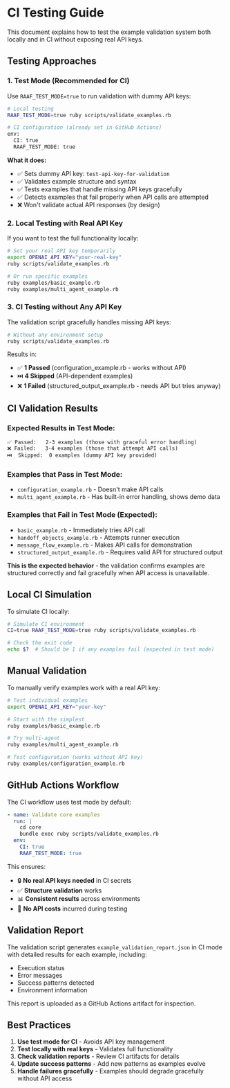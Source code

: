 # CI Testing Guide

This document explains how to test the example validation system both locally and in CI without exposing real API keys.

## Testing Approaches

### 1. **Test Mode (Recommended for CI)**

Use `RAAF_TEST_MODE=true` to run validation with dummy API keys:

```bash
# Local testing
RAAF_TEST_MODE=true ruby scripts/validate_examples.rb

# CI configuration (already set in GitHub Actions)
env:
  CI: true
  RAAF_TEST_MODE: true
```

**What it does:**
- ✅ Sets dummy API key: `test-api-key-for-validation`
- ✅ Validates example structure and syntax
- ✅ Tests examples that handle missing API keys gracefully
- ✅ Detects examples that fail properly when API calls are attempted
- ❌ Won't validate actual API responses (by design)

### 2. **Local Testing with Real API Key**

If you want to test the full functionality locally:

```bash
# Set your real API key temporarily
export OPENAI_API_KEY="your-real-key"
ruby scripts/validate_examples.rb

# Or run specific examples
ruby examples/basic_example.rb
ruby examples/multi_agent_example.rb
```

### 3. **CI Testing without Any API Key**

The validation script gracefully handles missing API keys:

```bash
# Without any environment setup
ruby scripts/validate_examples.rb
```

Results in:
- ✅ **1 Passed** (configuration_example.rb - works without API)
- ⏭️ **4 Skipped** (API-dependent examples)
- ❌ **1 Failed** (structured_output_example.rb - needs API but tries anyway)

## CI Validation Results

### Expected Results in Test Mode:

```
✅ Passed:   2-3 examples (those with graceful error handling)
❌ Failed:   3-4 examples (those that attempt API calls)
⏭️  Skipped:  0 examples (dummy API key provided)
```

### Examples that Pass in Test Mode:
- `configuration_example.rb` - Doesn't make API calls
- `multi_agent_example.rb` - Has built-in error handling, shows demo data

### Examples that Fail in Test Mode (Expected):
- `basic_example.rb` - Immediately tries API call
- `handoff_objects_example.rb` - Attempts runner execution
- `message_flow_example.rb` - Makes API calls for demonstration
- `structured_output_example.rb` - Requires valid API for structured output

**This is the expected behavior** - the validation confirms examples are structured correctly and fail gracefully when API access is unavailable.

## Local CI Simulation

To simulate CI locally:

```bash
# Simulate CI environment
CI=true RAAF_TEST_MODE=true ruby scripts/validate_examples.rb

# Check the exit code
echo $?  # Should be 1 if any examples fail (expected in test mode)
```

## Manual Validation

To manually verify examples work with a real API key:

```bash
# Test individual examples
export OPENAI_API_KEY="your-key"

# Start with the simplest
ruby examples/basic_example.rb

# Try multi-agent
ruby examples/multi_agent_example.rb

# Test configuration (works without API key)
ruby examples/configuration_example.rb
```

## GitHub Actions Workflow

The CI workflow uses test mode by default:

```yaml
- name: Validate core examples
  run: |
    cd core
    bundle exec ruby scripts/validate_examples.rb
  env:
    CI: true
    RAAF_TEST_MODE: true
```

This ensures:
- 🔒 **No real API keys needed** in CI secrets
- ✅ **Structure validation** works
- 📊 **Consistent results** across environments
- 🚫 **No API costs** incurred during testing

## Validation Report

The validation script generates `example_validation_report.json` in CI mode with detailed results for each example, including:

- Execution status
- Error messages
- Success patterns detected
- Environment information

This report is uploaded as a GitHub Actions artifact for inspection.

## Best Practices

1. **Use test mode for CI** - Avoids API key management
2. **Test locally with real keys** - Validates full functionality
3. **Check validation reports** - Review CI artifacts for details
4. **Update success patterns** - Add new patterns as examples evolve
5. **Handle failures gracefully** - Examples should degrade gracefully without API access